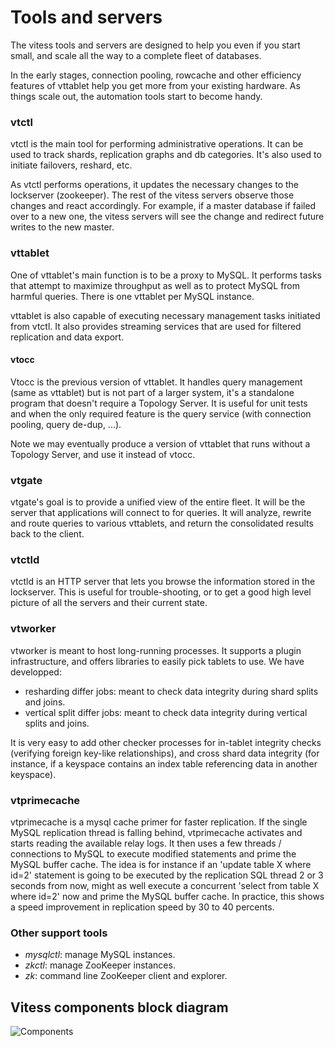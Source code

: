 # Tools and servers
The vitess tools and servers are designed to help you even
if you start small, and scale all the way to a complete fleet
of databases.

In the early stages, connection pooling, rowcache and other
efficiency features of vttablet help you get more from your
existing hardware.
As things scale out, the automation tools start to become handy.

### vtctl
vtctl is the main tool for performing administrative operations.
It can be used to track shards, replication graphs and
db categories.
It's also used to initiate failovers, reshard, etc.

As vtctl performs operations, it updates the necessary
changes to the lockserver (zookeeper).
The rest of the vitess servers observe those changes
and react accordingly.
For example, if a master database if failed over to a new
one, the vitess servers will see the change and redirect
future writes to the new master.

### vttablet
One of vttablet's main function is to be a proxy to MySQL.
It performs tasks that attempt to maximize throughput as
well as to protect MySQL from harmful queries. There is
one vttablet per MySQL instance.

vttablet is also capable of executing necessary management
tasks initiated from vtctl.
It also provides streaming services that are used for
filtered replication and data export.

#### vtocc
Vtocc is the previous version of vttablet. It handles query management
(same as vttablet) but is not part of a larger system, it's a standalone
program that doesn't require a Topology Server. It is useful for
unit tests and when the only required feature is the query service
(with connection pooling, query de-dup, ...).

Note we may eventually produce a version of vttablet that runs
without a Topology Server, and use it instead of vtocc.

### vtgate
vtgate's goal is to provide a unified view of the entire fleet.
It will be the server that applications will connect to for
queries. It will analyze, rewrite and route queries to various
vttablets, and return the consolidated results back to the client.

### vtctld
vtctld is an HTTP server that lets you browse the information stored
in the lockserver.
This is useful for trouble-shooting, or to get a good high
level picture of all the servers and their current state.

### vtworker
vtworker is meant to host long-running processes. It supports a plugin infrastructure, and offers libraries to easily pick tablets to use. We have developped:
- resharding differ jobs: meant to check data integrity during shard splits and joins.
- vertical split differ jobs: meant to check data integrity during vertical splits and joins.

It is very easy to add other checker processes for in-tablet integrity checks (verifying foreign key-like relationships), and cross shard data integrity (for instance, if a keyspace contains an index table referencing data in another keyspace).

### vtprimecache
vtprimecache is a mysql cache primer for faster replication. If the single MySQL replication thread is falling behind, vtprimecache activates and starts reading the available relay logs. It then uses a few threads / connections to MySQL to execute modified statements and prime the MySQL buffer cache. The idea is for instance if an 'update table X where id=2' statement is going to be executed by the replication SQL thread 2 or 3 seconds from now, might as well execute a concurrent 'select from table X where id=2' now and prime the MySQL buffer cache. In practice, this shows a speed improvement in replication speed by 30 to 40 percents.

### Other support tools
* *mysqlctl*: manage MySQL instances.
* *zkctl*: manage ZooKeeper instances.
* *zk*: command line ZooKeeper client and explorer.

## Vitess components block diagram
![Components](https://raw.github.com/youtube/vitess/master/doc/VitessComponents.png)

